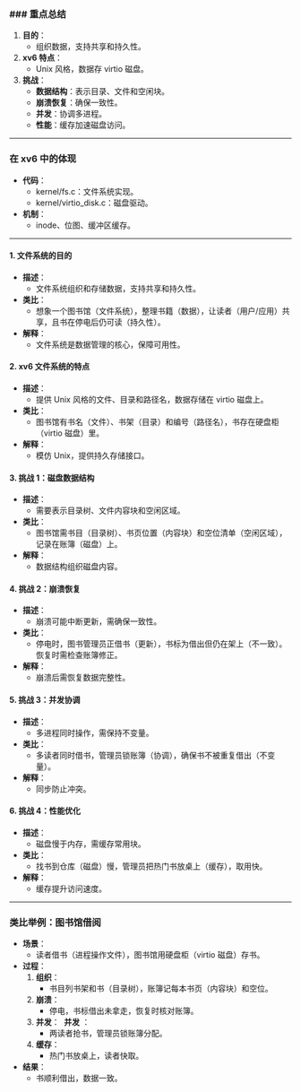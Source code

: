 ### ### 重点总结

1. **目的**：
    - 组织数据，支持共享和持久性。
2. **xv6 特点**：
    - Unix 风格，数据存 virtio 磁盘。
3. **挑战**：
    - **数据结构**：表示目录、文件和空闲块。
    - **崩溃恢复**：确保一致性。
    - **并发**：协调多进程。
    - **性能**：缓存加速磁盘访问。

---

### 在 xv6 中的体现

- **代码**：
    - kernel/fs.c：文件系统实现。
    - kernel/virtio_disk.c：磁盘驱动。
- **机制**：
    - inode、位图、缓冲区缓存。

---
#### 1. **文件系统的目的**

- **描述**：
    - 文件系统组织和存储数据，支持共享和持久性。
- **类比**：
    - 想象一个图书馆（文件系统），整理书籍（数据），让读者（用户/应用）共享，且书在停电后仍可读（持久性）。
- **解释**：
    - 文件系统是数据管理的核心，保障可用性。

#### 2. **xv6 文件系统的特点**

- **描述**：
    - 提供 Unix 风格的文件、目录和路径名，数据存储在 virtio 磁盘上。
- **类比**：
    - 图书馆有书名（文件）、书架（目录）和编号（路径名），书存在硬盘柜（virtio 磁盘）里。
- **解释**：
    - 模仿 Unix，提供持久存储接口。

#### 3. **挑战 1：磁盘数据结构**

- **描述**：
    - 需要表示目录树、文件内容块和空闲区域。
- **类比**：
    - 图书馆需书目（目录树）、书页位置（内容块）和空位清单（空闲区域），记录在账簿（磁盘）上。
- **解释**：
    - 数据结构组织磁盘内容。

#### 4. **挑战 2：崩溃恢复**

- **描述**：
    - 崩溃可能中断更新，需确保一致性。
- **类比**：
    - 停电时，图书管理员正借书（更新），书标为借出但仍在架上（不一致）。恢复时需检查账簿修正。
- **解释**：
    - 崩溃后需恢复数据完整性。

#### 5. **挑战 3：并发协调**

- **描述**：
    - 多进程同时操作，需保持不变量。
- **类比**：
    - 多读者同时借书，管理员锁账簿（协调），确保书不被重复借出（不变量）。
- **解释**：
    - 同步防止冲突。

#### 6. **挑战 4：性能优化**

- **描述**：
    - 磁盘慢于内存，需缓存常用块。
- **类比**：
    - 找书到仓库（磁盘）慢，管理员把热门书放桌上（缓存），取用快。
- **解释**：
    - 缓存提升访问速度。

---

### 类比举例：图书馆借阅

- **场景**：
    - 读者借书（进程操作文件），图书馆用硬盘柜（virtio 磁盘）存书。
- **过程**：
    1. **组织**：
        - 书目列书架和书（目录树），账簿记每本书页（内容块）和空位。
    2. **崩溃**：
        - 停电，书标借出未拿走，恢复时核对账簿。
    3. **并发**：  **并发** ：
        - 两读者抢书，管理员锁账簿分配。
    4. **缓存**：
        - 热门书放桌上，读者快取。
- **结果**：
    - 书顺利借出，数据一致。



